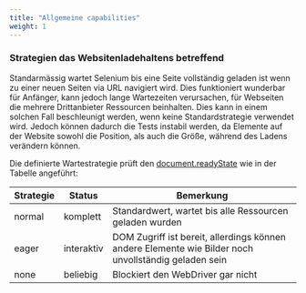 ```yaml
---
title: "Allgemeine capabilities"
weight: 1
---
```


### Strategien das Websitenladehaltens betreffend

Standarmässig wartet Selenium bis eine Seite vollständig geladen ist wenn 
zu einer neuen Seiten via URL navigiert wird. Dies funktioniert wunderbar
für Anfänger, kann jedoch lange Wartezeiten verursachen, für Webseiten die
mehrere Drittanbieter Ressourcen beinhalten. Dies kann in einem solchen Fall
 beschleunigt werden, wenn keine Standardstrategie verwendet wird. Jedoch 
 können dadurch die Tests instabil werden, da Elemente auf der Website sowohl
 die Position, als auch die Größe, während des Ladens verändern können. 
 
 Die definierte Wartestrategie prüft den 
 [document.readyState](//developer.mozilla.org/en-US/docs/Web/API/Document/readyState)
wie in der Tabelle angeführt:

| Strategie | Status  | Bemerkung |
| -------- | ----------- | ----- |
| normal | komplett | Standardwert, wartet bis alle Ressourcen geladen wurden |
| eager | interaktiv | DOM Zugriff ist bereit, allerdings können andere Elemente wie Bilder noch unvollständig geladen sein |
| none | beliebig | Blockiert den WebDriver gar nicht |